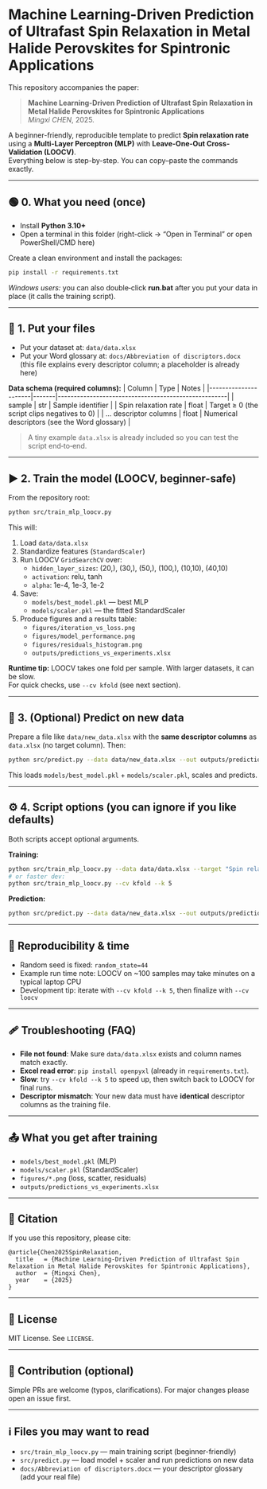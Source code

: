 # Machine Learning-Driven Prediction of Ultrafast Spin Relaxation in Metal Halide Perovskites for Spintronic Applications

This repository accompanies the paper:

> **Machine Learning-Driven Prediction of Ultrafast Spin Relaxation in Metal Halide Perovskites for Spintronic Applications**  
> *Mingxi CHEN*, 2025.

A beginner-friendly, reproducible template to predict **Spin relaxation rate** using a **Multi-Layer Perceptron (MLP)** with **Leave-One-Out Cross-Validation (LOOCV)**.  
Everything below is step-by-step. You can copy–paste the commands exactly.

---

## 🟢 0. What you need (once)
- Install **Python 3.10+**
- Open a terminal in this folder (right-click → “Open in Terminal” or open PowerShell/CMD here)

Create a clean environment and install the packages:
```bash
pip install -r requirements.txt
```
*Windows users:* you can also double‑click **run.bat** after you put your data in place (it calls the training script).

---

## 📁 1. Put your files
- Put your dataset at: `data/data.xlsx`
- Put your Word glossary at: `docs/Abbreviation of discriptors.docx`  
  (this file explains every descriptor column; a placeholder is already here)

**Data schema (required columns):**
| Column                | Type  | Notes                                               |
|----------------------|-------|-----------------------------------------------------|
| sample               | str   | Sample identifier                                  |
| Spin relaxation rate | float | Target ≥ 0 (the script clips negatives to 0)       |
| … descriptor columns | float | Numerical descriptors (see the Word glossary)      |

> A tiny example `data.xlsx` is already included so you can test the script end‑to‑end.

---

## ▶️ 2. Train the model (LOOCV, beginner-safe)
From the repository root:
```bash
python src/train_mlp_loocv.py
```
This will:
1. Load `data/data.xlsx`
2. Standardize features (`StandardScaler`)
3. Run LOOCV `GridSearchCV` over:
   - `hidden_layer_sizes`: (20,), (30,), (50,), (100,), (10,10), (40,10)
   - `activation`: relu, tanh
   - `alpha`: 1e-4, 1e-3, 1e-2
4. Save:
   - `models/best_model.pkl` — best MLP
   - `models/scaler.pkl` — the fitted StandardScaler
5. Produce figures and a results table:
   - `figures/iteration_vs_loss.png`
   - `figures/model_performance.png`
   - `figures/residuals_histogram.png`
   - `outputs/predictions_vs_experiments.xlsx`

**Runtime tip:** LOOCV takes one fold per sample. With larger datasets, it can be slow.  
For quick checks, use `--cv kfold` (see next section).

---

## 🔮 3. (Optional) Predict on new data
Prepare a file like `data/new_data.xlsx` with the **same descriptor columns** as `data.xlsx` (no target column). Then:
```bash
python src/predict.py --data data/new_data.xlsx --out outputs/predictions_new.xlsx
```
This loads `models/best_model.pkl` + `models/scaler.pkl`, scales and predicts.

---

## ⚙️ 4. Script options (you can ignore if you like defaults)
Both scripts accept optional arguments.

**Training:**
```bash
python src/train_mlp_loocv.py --data data/data.xlsx --target "Spin relaxation rate" --cv loocv
# or faster dev:
python src/train_mlp_loocv.py --cv kfold --k 5
```

**Prediction:**
```bash
python src/predict.py --data data/new_data.xlsx --out outputs/predictions_new.xlsx
```

---

## 🧪 Reproducibility & time
- Random seed is fixed: `random_state=44`
- Example run time note: LOOCV on ~100 samples may take minutes on a typical laptop CPU
- Development tip: iterate with `--cv kfold --k 5`, then finalize with `--cv loocv`

---

## 🩹 Troubleshooting (FAQ)
- **File not found**: Make sure `data/data.xlsx` exists and column names match exactly.
- **Excel read error**: `pip install openpyxl` (already in `requirements.txt`).
- **Slow**: try `--cv kfold --k 5` to speed up, then switch back to LOOCV for final runs.
- **Descriptor mismatch**: Your new data must have **identical** descriptor columns as the training file.

---

## 📤 What you get after training
- `models/best_model.pkl` (MLP)
- `models/scaler.pkl` (StandardScaler)
- `figures/*.png` (loss, scatter, residuals)
- `outputs/predictions_vs_experiments.xlsx`

---

## 📄 Citation
If you use this repository, please cite:
```
@article{Chen2025SpinRelaxation,
  title   = {Machine Learning-Driven Prediction of Ultrafast Spin Relaxation in Metal Halide Perovskites for Spintronic Applications},
  author  = {Mingxi Chen},
  year    = {2025}
}
```

---

## 📝 License
MIT License. See `LICENSE`.

---

## 🤝 Contribution (optional)
Simple PRs are welcome (typos, clarifications). For major changes please open an issue first.

---

## ℹ️ Files you may want to read
- `src/train_mlp_loocv.py` — main training script (beginner-friendly)
- `src/predict.py` — load model + scaler and run predictions on new data
- `docs/Abbreviation of discriptors.docx` — your descriptor glossary (add your real file)
